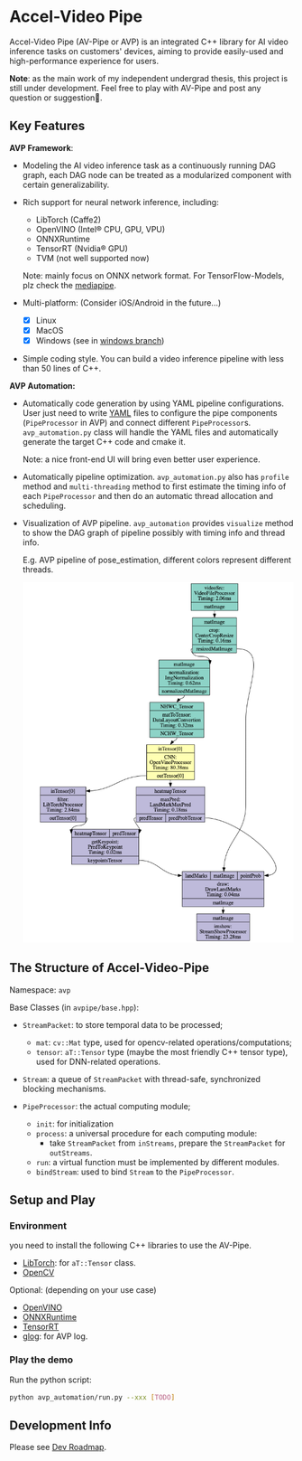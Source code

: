 # Accel-Video Pipe

Accel-Video Pipe (AV-Pipe or AVP) is an integrated C++ library for AI video inference tasks on customers' devices, aiming to provide easily-used and high-performance experience for users.

**Note**: as the main work of my independent undergrad thesis, this project is still under development. Feel free to play with AV-Pipe and post any question or suggestion👏. 

## Key Features

**AVP Framework**:

* Modeling the AI video inference task as a continuously running DAG graph, each DAG node can be treated as a modularized component with certain generalizability.

* Rich support for neural network inference, including:

  * LibTorch (Caffe2)
  * OpenVINO (Intel® CPU, GPU, VPU)
  * ONNXRuntime
  * TensorRT (Nvidia® GPU)
  * TVM (not well supported now)

  Note: mainly focus on ONNX network format. For TensorFlow-Models, plz check the [mediapipe](https://github.com/google/mediapipe/).

* Multi-platform: (Consider iOS/Android in the future...)
  * [x] Linux
  * [x] MacOS
  * [x] Windows (see in [windows branch](https://github.com/nexuslrf/Accel-Video-Pipe/tree/windows))

* Simple coding style. You can build a video inference pipeline with less than 50 lines of C++.

**AVP Automation:**

* Automatically code generation by using YAML pipeline configurations. User just need to write [YAML](FORMAT.md) files to configure the pipe components (`PipeProcessor` in AVP) and connect different `PipeProcessor`s. `avp_automation.py` class will handle the YAML files and automatically generate the target C++ code and cmake it.

  Note: a nice front-end UI will bring even better user experience.

* Automatically pipeline optimization. `avp_automation.py` also has `profile` method and `multi-threading` method to first estimate the timing info of each `PipeProcessor` and then do an automatic thread allocation and scheduling.

* Visualization of AVP pipeline. `avp_automation` provides `visualize` method to show the DAG graph of pipeline possibly with timing info and thread info. 

  E.g. AVP pipeline of pose_estimation, different colors represent different threads.

  <img src="figs/AVP_pose_estimation.png" width=500/>

  

  

## The Structure of Accel-Video-Pipe

Namespace: `avp`

Base Classes (in `avpipe/base.hpp`):

* `StreamPacket`: to store temporal data to be processed;
  * `mat`: `cv::Mat` type, used for opencv-related operations/computations;
  * `tensor`: `aT::Tensor` type (maybe the most friendly C++ tensor type), used for DNN-related operations.

* `Stream`: a queue of `StreamPacket` with thread-safe, synchronized blocking mechanisms.

* `PipeProcessor`: the actual computing module; 
  * `init`: for initialization
  * `process`: a universal procedure for each computing module:
    * take `StreamPacket` from `inStreams`, prepare the `StreamPacket` for `outStreams`.
  * `run`: a virtual function must be implemented by different modules.
  * `bindStream`: used to bind `Stream` to the `PipeProcessor`. 

## Setup and Play

### Environment

you need to install the following C++ libraries to use the AV-Pipe.

* [LibTorch](https://pytorch.org/): for `aT::Tensor` class.
* [OpenCV](https://opencv.org/)

Optional: (depending on your use case)

* [OpenVINO](https://docs.openvinotoolkit.org/latest/index.html)
* [ONNXRuntime](https://microsoft.github.io/onnxruntime/)
* [TensorRT](https://docs.nvidia.com/deeplearning/sdk/tensorrt-developer-guide/index.html)
* [glog](https://github.com/google/glog): for AVP log.

### Play the demo

Run the python script:

```bash
python avp_automation/run.py --xxx [TODO]
```

## Development Info

Please see [Dev Roadmap](ROADMAP.md).
